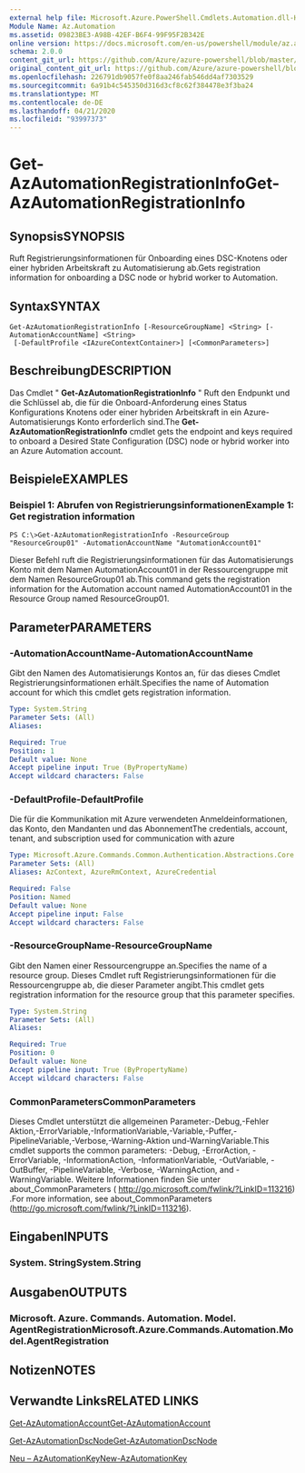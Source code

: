 ```yaml
---
external help file: Microsoft.Azure.PowerShell.Cmdlets.Automation.dll-Help.xml
Module Name: Az.Automation
ms.assetid: 09823BE3-A98B-42EF-B6F4-99F95F2B342E
online version: https://docs.microsoft.com/en-us/powershell/module/az.automation/get-azautomationregistrationinfo
schema: 2.0.0
content_git_url: https://github.com/Azure/azure-powershell/blob/master/src/Automation/Automation/help/Get-AzAutomationRegistrationInfo.md
original_content_git_url: https://github.com/Azure/azure-powershell/blob/master/src/Automation/Automation/help/Get-AzAutomationRegistrationInfo.md
ms.openlocfilehash: 226791db9057fe0f8aa246fab546dd4af7303529
ms.sourcegitcommit: 6a91b4c545350d316d3cf8c62f384478e3f3ba24
ms.translationtype: MT
ms.contentlocale: de-DE
ms.lasthandoff: 04/21/2020
ms.locfileid: "93997373"
---
```

# <span data-ttu-id="5d2d0-101">Get-AzAutomationRegistrationInfo</span><span class="sxs-lookup"><span data-stu-id="5d2d0-101">Get-AzAutomationRegistrationInfo</span></span>

## <span data-ttu-id="5d2d0-102">Synopsis</span><span class="sxs-lookup"><span data-stu-id="5d2d0-102">SYNOPSIS</span></span>
<span data-ttu-id="5d2d0-103">Ruft Registrierungsinformationen für Onboarding eines DSC-Knotens oder einer hybriden Arbeitskraft zu Automatisierung ab.</span><span class="sxs-lookup"><span data-stu-id="5d2d0-103">Gets registration information for onboarding a DSC node or hybrid worker to Automation.</span></span>

## <span data-ttu-id="5d2d0-104">Syntax</span><span class="sxs-lookup"><span data-stu-id="5d2d0-104">SYNTAX</span></span>

```
Get-AzAutomationRegistrationInfo [-ResourceGroupName] <String> [-AutomationAccountName] <String>
 [-DefaultProfile <IAzureContextContainer>] [<CommonParameters>]
```

## <span data-ttu-id="5d2d0-105">Beschreibung</span><span class="sxs-lookup"><span data-stu-id="5d2d0-105">DESCRIPTION</span></span>
<span data-ttu-id="5d2d0-106">Das Cmdlet " **Get-AzAutomationRegistrationInfo** " Ruft den Endpunkt und die Schlüssel ab, die für die Onboard-Anforderung eines Status Konfigurations Knotens oder einer hybriden Arbeitskraft in ein Azure-Automatisierungs Konto erforderlich sind.</span><span class="sxs-lookup"><span data-stu-id="5d2d0-106">The **Get-AzAutomationRegistrationInfo** cmdlet gets the endpoint and keys required to onboard a Desired State Configuration (DSC) node or hybrid worker into an Azure Automation account.</span></span>

## <span data-ttu-id="5d2d0-107">Beispiele</span><span class="sxs-lookup"><span data-stu-id="5d2d0-107">EXAMPLES</span></span>

### <span data-ttu-id="5d2d0-108">Beispiel 1: Abrufen von Registrierungsinformationen</span><span class="sxs-lookup"><span data-stu-id="5d2d0-108">Example 1: Get registration information</span></span>
```
PS C:\>Get-AzAutomationRegistrationInfo -ResourceGroup "ResourceGroup01" -AutomationAccountName "AutomationAccount01"
```

<span data-ttu-id="5d2d0-109">Dieser Befehl ruft die Registrierungsinformationen für das Automatisierungs Konto mit dem Namen AutomationAccount01 in der Ressourcengruppe mit dem Namen ResourceGroup01 ab.</span><span class="sxs-lookup"><span data-stu-id="5d2d0-109">This command gets the registration information for the Automation account named AutomationAccount01 in the Resource Group named ResourceGroup01.</span></span>

## <span data-ttu-id="5d2d0-110">Parameter</span><span class="sxs-lookup"><span data-stu-id="5d2d0-110">PARAMETERS</span></span>

### <span data-ttu-id="5d2d0-111">-AutomationAccountName</span><span class="sxs-lookup"><span data-stu-id="5d2d0-111">-AutomationAccountName</span></span>
<span data-ttu-id="5d2d0-112">Gibt den Namen des Automatisierungs Kontos an, für das dieses Cmdlet Registrierungsinformationen erhält.</span><span class="sxs-lookup"><span data-stu-id="5d2d0-112">Specifies the name of Automation account for which this cmdlet gets registration information.</span></span>

```yaml
Type: System.String
Parameter Sets: (All)
Aliases:

Required: True
Position: 1
Default value: None
Accept pipeline input: True (ByPropertyName)
Accept wildcard characters: False
```

### <span data-ttu-id="5d2d0-113">-DefaultProfile</span><span class="sxs-lookup"><span data-stu-id="5d2d0-113">-DefaultProfile</span></span>
<span data-ttu-id="5d2d0-114">Die für die Kommunikation mit Azure verwendeten Anmeldeinformationen, das Konto, den Mandanten und das Abonnement</span><span class="sxs-lookup"><span data-stu-id="5d2d0-114">The credentials, account, tenant, and subscription used for communication with azure</span></span>

```yaml
Type: Microsoft.Azure.Commands.Common.Authentication.Abstractions.Core.IAzureContextContainer
Parameter Sets: (All)
Aliases: AzContext, AzureRmContext, AzureCredential

Required: False
Position: Named
Default value: None
Accept pipeline input: False
Accept wildcard characters: False
```

### <span data-ttu-id="5d2d0-115">-ResourceGroupName</span><span class="sxs-lookup"><span data-stu-id="5d2d0-115">-ResourceGroupName</span></span>
<span data-ttu-id="5d2d0-116">Gibt den Namen einer Ressourcengruppe an.</span><span class="sxs-lookup"><span data-stu-id="5d2d0-116">Specifies the name of a resource group.</span></span>
<span data-ttu-id="5d2d0-117">Dieses Cmdlet ruft Registrierungsinformationen für die Ressourcengruppe ab, die dieser Parameter angibt.</span><span class="sxs-lookup"><span data-stu-id="5d2d0-117">This cmdlet gets registration information for the resource group that this parameter specifies.</span></span>

```yaml
Type: System.String
Parameter Sets: (All)
Aliases:

Required: True
Position: 0
Default value: None
Accept pipeline input: True (ByPropertyName)
Accept wildcard characters: False
```

### <span data-ttu-id="5d2d0-118">CommonParameters</span><span class="sxs-lookup"><span data-stu-id="5d2d0-118">CommonParameters</span></span>
<span data-ttu-id="5d2d0-119">Dieses Cmdlet unterstützt die allgemeinen Parameter:-Debug,-Fehler Aktion,-ErrorVariable,-InformationVariable,-Variable,-Puffer,-PipelineVariable,-Verbose,-Warning-Aktion und-WarningVariable.</span><span class="sxs-lookup"><span data-stu-id="5d2d0-119">This cmdlet supports the common parameters: -Debug, -ErrorAction, -ErrorVariable, -InformationAction, -InformationVariable, -OutVariable, -OutBuffer, -PipelineVariable, -Verbose, -WarningAction, and -WarningVariable.</span></span> <span data-ttu-id="5d2d0-120">Weitere Informationen finden Sie unter about_CommonParameters ( http://go.microsoft.com/fwlink/?LinkID=113216) .</span><span class="sxs-lookup"><span data-stu-id="5d2d0-120">For more information, see about_CommonParameters (http://go.microsoft.com/fwlink/?LinkID=113216).</span></span>

## <span data-ttu-id="5d2d0-121">Eingaben</span><span class="sxs-lookup"><span data-stu-id="5d2d0-121">INPUTS</span></span>

### <span data-ttu-id="5d2d0-122">System. String</span><span class="sxs-lookup"><span data-stu-id="5d2d0-122">System.String</span></span>

## <span data-ttu-id="5d2d0-123">Ausgaben</span><span class="sxs-lookup"><span data-stu-id="5d2d0-123">OUTPUTS</span></span>

### <span data-ttu-id="5d2d0-124">Microsoft. Azure. Commands. Automation. Model. AgentRegistration</span><span class="sxs-lookup"><span data-stu-id="5d2d0-124">Microsoft.Azure.Commands.Automation.Model.AgentRegistration</span></span>

## <span data-ttu-id="5d2d0-125">Notizen</span><span class="sxs-lookup"><span data-stu-id="5d2d0-125">NOTES</span></span>

## <span data-ttu-id="5d2d0-126">Verwandte Links</span><span class="sxs-lookup"><span data-stu-id="5d2d0-126">RELATED LINKS</span></span>

[<span data-ttu-id="5d2d0-127">Get-AzAutomationAccount</span><span class="sxs-lookup"><span data-stu-id="5d2d0-127">Get-AzAutomationAccount</span></span>](./Get-AzAutomationAccount.md)

[<span data-ttu-id="5d2d0-128">Get-AzAutomationDscNode</span><span class="sxs-lookup"><span data-stu-id="5d2d0-128">Get-AzAutomationDscNode</span></span>](./Get-AzAutomationDscNode.md)

[<span data-ttu-id="5d2d0-129">Neu – AzAutomationKey</span><span class="sxs-lookup"><span data-stu-id="5d2d0-129">New-AzAutomationKey</span></span>](./New-AzAutomationKey.md)


